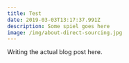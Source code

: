 ```yaml
---
title: Test
date: 2019-03-03T13:17:37.991Z
description: Some spiel goes here
image: /img/about-direct-sourcing.jpg
---
```

Writing the actual blog post here.
